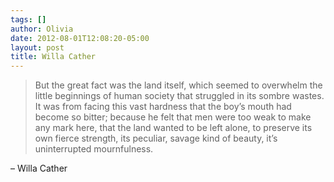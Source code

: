 ```yaml
---
tags: []
author: Olivia
date: 2012-08-01T12:08:20-05:00
layout: post
title: Willa Cather
---
```


> But the great fact was the land itself, which seemed to overwhelm the little beginnings of human society that struggled in its sombre wastes. It was from facing this vast hardness that the boy’s mouth had become so bitter; because he felt that men were too weak to make any mark here, that the land wanted to be left alone, to preserve its own fierce strength, its peculiar, savage kind of beauty, it’s uninterrupted mournfulness.

– Willa Cather
